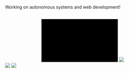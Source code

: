 Working on autonomous systems and web development!
<br />
<br />
<div class="row" align="center">
  <img src="https://github.com/winstxnhdw/AutoCarROS/blob/master/resources/gifs/1.gif?raw=true" width="49.36%" />
  <img src="https://github.com/winstxnhdw/AutoCarROS/blob/master/resources/gifs/2.gif?raw=true" width="49.36%" /> 
</div>
<div class="row" aligh="center">
  <img src="https://github.com/winstxnhdw/AutoCarROS/blob/master/resources/gifs/3.gif?raw=true" width="49.36%" />
  <img src="https://github.com/winstxnhdw/AutoCarROS/blob/master/resources/gifs/4.gif?raw=true" width="49.36%" /> 
</div>
